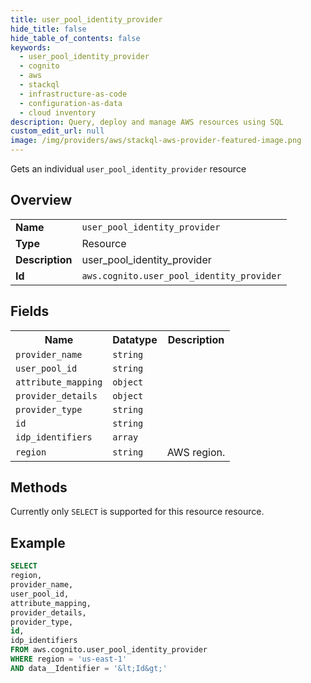 ```yaml
---
title: user_pool_identity_provider
hide_title: false
hide_table_of_contents: false
keywords:
  - user_pool_identity_provider
  - cognito
  - aws
  - stackql
  - infrastructure-as-code
  - configuration-as-data
  - cloud inventory
description: Query, deploy and manage AWS resources using SQL
custom_edit_url: null
image: /img/providers/aws/stackql-aws-provider-featured-image.png
---
```

Gets an individual <code>user_pool_identity_provider</code> resource

## Overview
<table><tbody>
<tr><td><b>Name</b></td><td><code>user_pool_identity_provider</code></td></tr>
<tr><td><b>Type</b></td><td>Resource</td></tr>
<tr><td><b>Description</b></td><td>user_pool_identity_provider</td></tr>
<tr><td><b>Id</b></td><td><code>aws.cognito.user_pool_identity_provider</code></td></tr>
</tbody></table>

## Fields
<table><tbody>
<tr><th>Name</th><th>Datatype</th><th>Description</th></tr>
<tr><td><code>provider_name</code></td><td><code>string</code></td><td></td></tr>
<tr><td><code>user_pool_id</code></td><td><code>string</code></td><td></td></tr>
<tr><td><code>attribute_mapping</code></td><td><code>object</code></td><td></td></tr>
<tr><td><code>provider_details</code></td><td><code>object</code></td><td></td></tr>
<tr><td><code>provider_type</code></td><td><code>string</code></td><td></td></tr>
<tr><td><code>id</code></td><td><code>string</code></td><td></td></tr>
<tr><td><code>idp_identifiers</code></td><td><code>array</code></td><td></td></tr>
<tr><td><code>region</code></td><td><code>string</code></td><td>AWS region.</td></tr>

</tbody></table>

## Methods
Currently only <code>SELECT</code> is supported for this resource resource.





## Example
```sql
SELECT
region,
provider_name,
user_pool_id,
attribute_mapping,
provider_details,
provider_type,
id,
idp_identifiers
FROM aws.cognito.user_pool_identity_provider
WHERE region = 'us-east-1'
AND data__Identifier = '&lt;Id&gt;'
```

